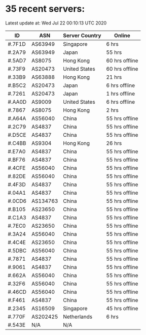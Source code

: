 # 35 recent servers:

Latest update at: Wed Jul 22 00:10:13 UTC 2020

| ID | ASN | Server Country | Online |
| -- | --- | -------------- | ------ |
| #.7F1D | AS63949 | Singapore | 6 hrs |
| #.2A79 | AS63949 | Japan | 55 hrs |
| #.5AD7 | AS8075 | Hong Kong | 60 hrs offline |
| #.73F9 | AS20473 | United States | 60 hrs offline |
| #.33B9 | AS63888 | Hong Kong | 21 hrs |
| #.B5C2 | AS20473 | Japan | 6 hrs offline |
| #.7261 | AS20473 | Japan | 1 hrs offline |
| #.AA0D | AS9009 | United States | 6 hrs offline |
| #.7867 | AS8075 | Hong Kong | 2 hrs |
| #.A64A | AS56040 | China | 55 hrs offline |
| #.2C79 | AS4837 | China | 55 hrs offline |
| #.D5CE | AS4837 | China | 55 hrs offline |
| #.C4BB | AS9304 | Hong Kong | 26 hrs |
| #.E7A0 | AS4837 | China | 55 hrs offline |
| #.BF76 | AS4837 | China | 55 hrs offline |
| #.4CFE | AS56040 | China | 55 hrs offline |
| #.82DE | AS56040 | China | 55 hrs offline |
| #.4F3D | AS4837 | China | 55 hrs offline |
| #.04A1 | AS4837 | China | 55 hrs offline |
| #.0CD6 | AS134763 | China | 55 hrs offline |
| #.B105 | AS23650 | China | 55 hrs offline |
| #.C1A3 | AS4837 | China | 55 hrs offline |
| #.7EC0 | AS23650 | China | 55 hrs offline |
| #.3A24 | AS56040 | China | 55 hrs offline |
| #.4C4E | AS23650 | China | 55 hrs offline |
| #.5DBC | AS56040 | China | 55 hrs offline |
| #.7871 | AS4837 | China | 55 hrs offline |
| #.9061 | AS4837 | China | 55 hrs offline |
| #.662A | AS56040 | China | 55 hrs offline |
| #.32F6 | AS56040 | China | 55 hrs offline |
| #.46CD | AS56040 | China | 55 hrs offline |
| #.F461 | AS4837 | China | 55 hrs offline |
| #.2345 | AS16509 | Singapore | 45 hrs offline |
| #.770F | AS202425 | Netherlands | 6 hrs |
| #.543E | N/A | N/A | |

